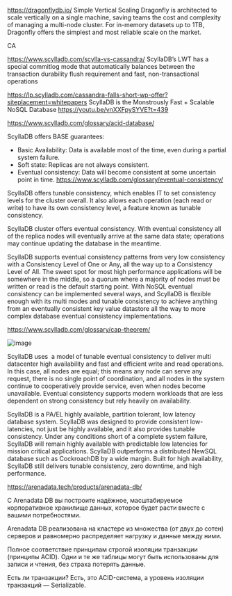 https://dragonflydb.io/
Simple Vertical Scaling
Dragonfly is architected to scale vertically on a single machine, saving teams the cost and complexity of managing a multi-node cluster. For in-memory datasets up to 1TB, Dragonfly offers the simplest and most reliable scale on the market. 

CA




https://www.scylladb.com/scylla-vs-cassandra/
ScyllaDB’s LWT has a special commitlog mode that automatically balances between the transaction durability flush requirement and fast, non-transactional operations

https://lp.scylladb.com/cassandra-falls-short-wp-offer?siteplacement=whitepapers
ScyllaDB is the Monstrously Fast + Scalable NoSQL Database
https://youtu.be/vnXXFpySYVE?t=439

https://www.scylladb.com/glossary/acid-database/

ScyllaDB offers BASE guarantees:
* Basic Availability: Data is available most of the time, even during a partial system failure.
* Soft state: Replicas are not always consistent.
* Eventual consistency: Data will become consistent at some uncertain point in time.
https://www.scylladb.com/glossary/eventual-consistency/

ScyllaDB offers tunable consistency, which enables IT to set consistency levels for the cluster overall. It also allows each operation (each read or write) to have its own consistency level, a feature known as tunable consistency.

ScyllaDB cluster offers eventual consistency. With eventual consistency all of the replica nodes will eventually arrive at the same data state; operations may continue updating the database in the meantime.

ScyllaDB supports eventual consistency patterns from very low consistency with a Consistency Level of One or Any, all the way up to a Consistency Level of All. The sweet spot for most high performance applications will be somewhere in the middle, so a quorum where a majority of nodes must be written or read is the default starting point. With NoSQL eventual consistency can be implemented several ways, and ScyllaDB is flexible enough with its multi modes and tunable consistency to achieve anything from an eventually consistent key value datastore all the way to more complex database eventual consistency implementations.

https://www.scylladb.com/glossary/cap-theorem/

![image](https://user-images.githubusercontent.com/100207961/219349366-2ba9da47-9646-4a89-a29b-da984971572c.png)


ScyllaDB uses  a model of tunable eventual consistency to deliver multi datacenter high availability and fast and efficient write and read operations. In this case, all nodes are equal; this means any node can serve any request, there is no single point of coordination, and all nodes in the system continue to cooperatively provide service, even when nodes become unavailable. Eventual consistency supports modern workloads that are less dependent on strong consistency but rely heavily on availability.

ScyllaDB is a PA/EL highly available, partition tolerant, low latency database system. ScyllaDB was designed to provide consistent low-latencies, not just be highly available, and it also provides tunable consistency. Under any conditions short of a complete system failure, ScyllaDB will remain highly available with predictable low latencies for mission critical applications.
ScyllaDB outperforms a distributed NewSQL database such as CockroachDB by a wide margin. Built for high availability, ScyllaDB still delivers tunable consistency, zero downtime, and high performance.







https://arenadata.tech/products/arenadata-db/

С Arenadata DB вы построите надёжное, масштабируемое корпоративное хранилище данных, которое будет расти вместе с вашими потребностями.

Arenadata DB реализована на кластере из множества (от двух до сотен) серверов и равномерно распределяет нагрузку и данные между ними. 

Полное соответствие принципам строгой изоляции транзакции (принципы ACID). Одни и те же таблицы могут быть использованы для записи и чтения, без страха потерять данные.

Есть ли транзакции?
Есть, это ACID-система, а уровень изоляции транзакций — Serializable.

